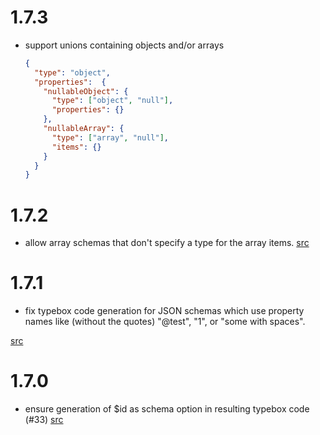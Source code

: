 # 1.7.3

- support unions containing objects and/or arrays

  ```json
  { 
    "type": "object",
    "properties":  {
      "nullableObject": {
        "type": ["object", "null"],
        "properties": {}
      },
      "nullableArray": {
        "type": ["array", "null"],
        "items": {}
      }
    }
  }
  ```
  
# 1.7.2

- allow array schemas that don't specify a type for the array items. [src](https://github.com/xddq/schema2typebox/pull/42)

# 1.7.1

- fix typebox code generation for JSON schemas which use property names like
  (without the quotes) "@test", "1", or "some with spaces".

[src](https://github.com/xddq/schema2typebox/pull/36)

# 1.7.0

- ensure generation of $id as schema option in resulting typebox code (#33)
  [src](https://github.com/xddq/schema2typebox/pull/33)
